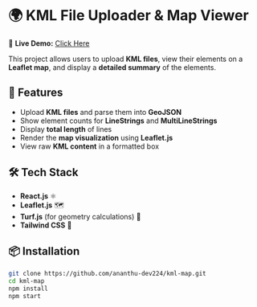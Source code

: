 # 🌍 KML File Uploader & Map Viewer

🚀 **Live Demo:** [Click Here](https://your-vercel-link.vercel.app)  

This project allows users to upload **KML files**, view their elements on a **Leaflet map**, and display a **detailed summary** of the elements.

## 🚀 Features
- Upload **KML files** and parse them into **GeoJSON**
- Show element counts for **LineStrings** and **MultiLineStrings**
- Display **total length** of lines
- Render the **map visualization** using **Leaflet.js**
- View raw **KML content** in a formatted box

## 🛠️ Tech Stack
- **React.js** ⚛️
- **Leaflet.js** 🗺️
- **Turf.js** (for geometry calculations) 📏
- **Tailwind CSS** 💨

## 📦 Installation
```sh
git clone https://github.com/ananthu-dev224/kml-map.git
cd kml-map
npm install
npm start